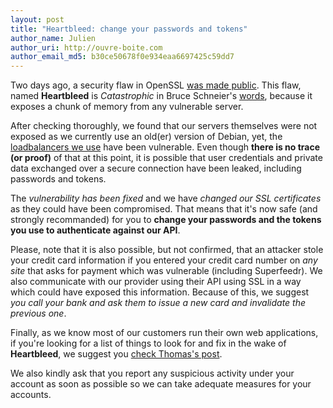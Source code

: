 ```yaml
---
layout: post
title: "Heartbleed: change your passwords and tokens"
author_name: Julien
author_uri: http://ouvre-boite.com
author_email_md5: b30ce50678f0e934eaa6697425c59dd7
---
```


Two days ago, a security flaw in OpenSSL [was made public](http://heartbleed.com/). This flaw, named **Heartbleed** is *Catastrophic* in Bruce Schneier's [words](https://www.schneier.com/blog/archives/2014/04/heartbleed.html), because it exposes a chunk of memory from any vulnerable server.

After checking thoroughly, we found that our servers themselves were not exposed as we currently use an old(er) version of Debian, yet, the [loadbalancers we use](https://blog.linode.com/2014/04/08/heartbleed-openssl-vulnerability/) have been vulnerable. Even though **there is no trace (or proof)** of that at this point, it is possible that user credentials and private data exchanged over a secure connection have been leaked, including passwords and tokens.

The *vulnerability has been fixed* and we have *changed our SSL certificates* as they could have been compromised. That means that it's now safe (and strongly recommanded) for you to **change your passwords and the tokens you use to authenticate against our API**.

Please, note that it is also possible, but not confirmed, that an attacker stole your credit card information if you entered your credit card number on *any site* that asks for payment which was vulnerable (including Superfeedr). We also communicate with our provider using their API using SSL in a way which could have exposed this information. Because of this, we suggest *you call your bank and ask them to issue a new card and invalidate the previous one*.

Finally, as we know most of our customers run their own web applications, if you're looking for a list of things to look for and fix in the wake of **Heartbleed**, we suggest you [check Thomas's post](http://mir.aculo.us/2014/04/08/heartbleed-exploit-tldr/).

We also kindly ask that you report any suspicious activity under your account as soon as possible so we can take adequate measures for your accounts.




